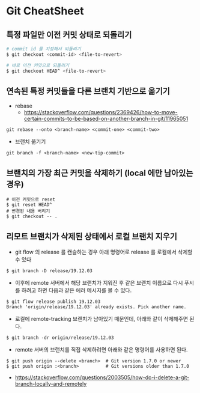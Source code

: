 # Git CheatSheet

## 특정 파일만 이전 커밋 상태로 되돌리기
```sh
# commit id 를 지정해서 되돌리기
$ git checkout <commit-id> <file-to-revert>

# 바로 이전 커밋으로 되돌리기
$ git checkout HEAD^ <file-to-revert>
```

## 연속된 특정 커밋들을 다른 브랜치 기반으로 옮기기
* rebase
    * https://stackoverflow.com/questions/2369426/how-to-move-certain-commits-to-be-based-on-another-branch-in-git/11965051
```
git rebase --onto <branch-name> <commit-one> <commit-two>
```
    
* 브랜치 옮기기
```
git branch -f <branch-name> <new-tip-commit>
```

## 브랜치의 가장 최근 커밋을 삭제하기 (local 에만 남아있는 경우)
```
# 이전 커밋으로 reset
$ git reset HEAD^
# 변경된 내용 버리기
$ git checkout -- .
```

## 리모트 브랜치가 삭제된 상태에서 로컬 브랜치 지우기 
* git flow 의 release 를 캔슬하는 경우 아래 명령어로 release 를 로컬에서 삭제할 수 있다
```
$ git branch -D release/19.12.03
```
* 이후에 remote 서버에서 해당 브랜치가 지워진 후 같은 브랜치 이름으로 다시 푸시를 하려고 하면 다음과 같은 에러 메시지를 볼 수 있다.
```
$ git flow release publish 19.12.03
Branch 'origin/release/19.12.03' already exists. Pick another name.
```
* 로컬에 remote-tracking 브랜치가 남아있기 때문인데, 아래와 같이 삭제해주면 된다.
```
$ git branch -dr origin/release/19.12.03
```
* remote 서버의 브랜치를 직접 삭제하려면 아래와 같은 명령어를 사용하면 된다.
```
$ git push origin --delete <branch>  # Git version 1.7.0 or newer
$ git push origin :<branch>          # Git versions older than 1.7.0
```
* https://stackoverflow.com/questions/2003505/how-do-i-delete-a-git-branch-locally-and-remotely
